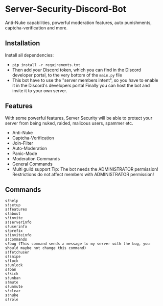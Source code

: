 # Server-Security-Discord-Bot
Anti-Nuke capabilities, powerful moderation features, auto punishments, captcha-verification and more.


## Installation
Install all dependencies:
* `pip install -r requirements.txt`
* Then add your Discord token, which you can find in the Discord developer portal, to the very bottom of the `main.py` file 
* This bot have to use the "server members intent", so you have to enable it in the Discord's developers portal
Finally you can host the bot and invite it to your own server.


## Features
With some powerful features, Server Security will be able to protect your server from being nuked, raided, malicous users, spammer etc.
* Anti-Nuke
* Captcha-Verification
* Join-Filter
* Auto-Moderation
* Panic-Mode
* Moderation Commands
* General Commands
* Multi guild support
Tip: The bot needs the ADMINISTRATOR permission! Restrictions do not affect members with ADMINISTRATOR permission!


## Commands
```
s!help
s!setup
s!features
s!about
s!invite
s!serverinfo
s!userinfo
s!prefix
s!inviteinfo
s!commands
s!bug (This command sends a message to my server with the bug, you should maybe not change this command)
s!fetchuser
s!snipe
s!lock
s!unlock
s!ban
s!kick
s!unban
s!mute
s!unmute
s!clear
s!nuke
s!role


